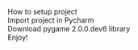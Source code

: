 How to setup project <br> 
Import project in Pycharm <br> 
Download pygame 2.0.0.dev6 library <br> 
Enjoy! <br> 
